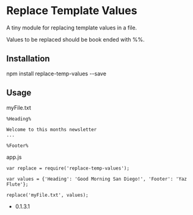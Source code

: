 Replace Template Values
=========

A tiny module for replacing template values in a file.

Values to be replaced should be book ended with %%.

## Installation

  npm install replace-temp-values --save

## Usage
  myFile.txt
  ```
  %Heading%
  
  Welcome to this months newsletter
  ...
  
  %Footer%
  ```
    
  app.js
  ```JS
  var replace = require('replace-temp-values');
  
  var values = {'Heading': 'Good Morning San Diego!', 'Footer': 'Yaz Flute'};
  
  replace('myFile.txt', values);
  ```
  

* 0.1.3.1